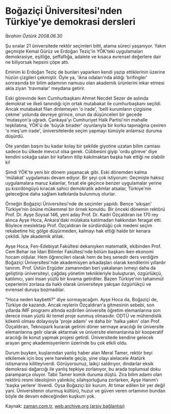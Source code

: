 # Boğaziçi Üniversitesi'nden Türkiye'ye demokrasi dersleri

*İbrahim Öztürk 2008.06.30*

<tr><td class="metin" colspan="2" style="padding-top: 20px; padding-left: 5px; padding-right: 10px;">Şu sıralar 21 üniversitede rektör seçimleri bitti, atama süreci yaşanıyor. Yakın geçmişte Kemal Gürüz ve Erdoğan Teziç'in YÖK'teki uygulamaları demokrasiye, eşitliğe, şeffaflığa, adalete ve kısaca evrensel değerlere dair ne biliyorsak hepsini çöpe attı.</td></tr><tr><td class="metin" colspan="2" style="padding-top: 20px; padding-left: 5px; padding-right: 10px;"><p>Eminim ki Erdoğan Teziç de bunları yaparken kendi yazıp ettiklerinin üzerine hüzün çizgileri çekmiştir. Öyle ya, 'ikna odaları'nda aldığı 'brifingler' sonrasında bir bilim adamının namusu olan akademik ürünlerini inkar etmesi akla ziyan 'travmalar' meydana getirir. 
<p> Eski görevinde iken Cumhurbaşkanı Ahmet Necdet Sezer de aslında demokrat ve ilkeli tanındığı için ortak mutabakat ile cumhurbaşkanı seçildi. Ancak mutabakat filan dinlemeyen 'o irade', 'belli kurumların çizgisine çekme' yolunda devreye girince, onun da düşünceleri bir gecede 'mutasyon'a uğradı. Çankaya'yı Cumhuriyet Halk Partisi'nin mahalle teşkilatına, YÖK'ü de 'büyük birader' oyunlarıyla bir korku tapınağına çeviren 'o meş'um irade', üniversitelerde seçim yapmayı tümüyle anlamsız duruma düşürdü. 
<p> Öte yandan başını bu kadar kolay bir şekilde giyotine uzatan bilim camiası sadece bu ülkede mevcut olsa gerek. Cübbesini giyip 'ordu göreve' diye kendini sokağa salan bir kafanın itilip kakılmaktan başka hak ettiği ne olabilir ki! 
<p> Şimdi YÖK'te yeni bir dönem yaşanacak gibi. Eski dönemden kalma 'mülakat' uygulaması devam ediyor. Bir şeyi çok istiyorum: Geçmişte haksız uygulamalara maruz kalanlar, fırsat ele geçince benzer uygulamalar yerine şu kısırdöngüyü kıracak sahici demokratik adımlar atsalar, Türkiye'nin geleceğine daha sağlam katkılarda bulunmuş olurlar. 
<p> Örneğin Boğaziçi Üniversitesi'nde de seçimler yapıldı. Bence 'sıkışan' Türkiye'nin önüne mükemmel bir örnek konuldu. Bir önceki dönemin rektörü Prof. Dr. Ayşe Soysal 146, yeni aday Prof. Dr. Kadri Özçaldıran ise 170 rey alınca Ayşe Hoca, Ankara'daki mülakata katılmadan hakkından feragat etti. Böylece meslektaşı Prof. Özçaldıran ile sürdürdüğü çok medeni seçim rekabetine hiç gölge düşürmeden, kalmayı hak ettiği halde bir kenara çekildi. İşte akademik ahlak. 
<p> Ayşe Hoca, Fen-Edebiyat Fakültesi dekanıyken matematik, ekibinden Prof. Cem Behar ise İdari Bilimler Fakültesi'nde bölüm başkanı iken ekonomi hocam oldular. Hem öğrencileri olarak hem de beş senedir ders verdiğim Boğaziçi Üniversitesi'nde akademisyen arkadaşları olarak kendilerini yıllardır tanırım. Prof. Üstün Ergüder zamanından beri yakalanan ivmeyi daha da geliştirip üniversiteyi, çağdaş yönetim teknikleriyle buluşturan, özgürlükçü, katılımcı, yani insan yüzlü bir kıvama getirdiler. Bazen Türkiye'nin tahammül çeperlerini zorlasa da haklı olarak üniversiteye yakışan özgürlükçü ve evrensel duruşu bozmadılar. 
<p> "Hoca neden kaybetti?" diye sormayacağım. Ayşe Hoca da, Boğaziçi de, Türkiye de kazandı. Ancak reylerin Özçaldıran'a gitmesinin sebebi, son yıllarda IMF programı altında ezdirilen üniversite öğretim elemanlarına son derece insan yüzlü iki temel proje sunmuş olmasıdır. ODTÜ ve mühendislik kökenli olması dolayısıyla 'proje adamı' ve daha bir 'halka yakın' olan Prof. Özçaldıran, Teknopark kurarak gelirini döner sermaye aracılığı ile üniversite elemanlarına gelir olarak aktarmak ve üniversite elemanlarına bir kooperatif aracılığı ile konut yapmak projesi getirdi. Üniversitede kendine gelecek arayan genç akademisyenlerin üzerinde bu çok etkili oldu. 
<p> Durum buyken, kuşlarından yanlış haber alan Meral Tamer, rektör beyi etkilemek için boş yere harekete geçip, yine olayı alelacele Atatürk istismarına kilitleyiverdi. Görüyorsunuz, laikçi saldırıyor, dindarlar eksik demokrasi dağarcığı ile yanlış tepkiye zorlanıyor, bu arada toplumsal doku paramparça oluyor. Tabii Tamer komik duruma düştü. Zira bilim adamı olan rektörü resmi ideolojinin yalınkılıç silahşorluğuna zorlarken, Ayşe Hanım'ı 'başka yerlere' itiverdi. Oysa Boğaziçi bir kurum. At tımar edilen bir yer değil yani. Üniversitenin oturmuş kültürü, huzur ve güven veren ortamının bundan böyle de devam edeceğinden kuşkum yok.<br/></p></p></p></p></p></p></p></p></td></tr>

Kaynak: [zaman.com.tr](http://zaman.com.tr/yazar.do?yazino=708256), [web.archive.org (arşiv bağlantısı)](http://web.archive.org/web/20080803135756/http://www.zaman.com.tr:80/yazar.do?yazino=708256)
